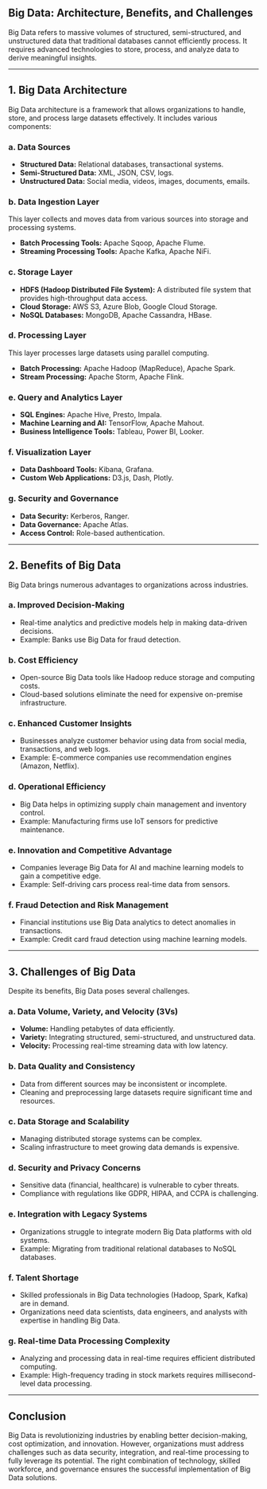 ## **Big Data: Architecture, Benefits, and Challenges**

Big Data refers to massive volumes of structured, semi-structured, and unstructured data that traditional databases cannot efficiently process. It requires advanced technologies to store, process, and analyze data to derive meaningful insights.

---

## **1. Big Data Architecture**
Big Data architecture is a framework that allows organizations to handle, store, and process large datasets effectively. It includes various components:

### **a. Data Sources**
- **Structured Data:** Relational databases, transactional systems.
- **Semi-Structured Data:** XML, JSON, CSV, logs.
- **Unstructured Data:** Social media, videos, images, documents, emails.

### **b. Data Ingestion Layer**
This layer collects and moves data from various sources into storage and processing systems.
- **Batch Processing Tools:** Apache Sqoop, Apache Flume.
- **Streaming Processing Tools:** Apache Kafka, Apache NiFi.

### **c. Storage Layer**
- **HDFS (Hadoop Distributed File System):** A distributed file system that provides high-throughput data access.
- **Cloud Storage:** AWS S3, Azure Blob, Google Cloud Storage.
- **NoSQL Databases:** MongoDB, Apache Cassandra, HBase.

### **d. Processing Layer**
This layer processes large datasets using parallel computing.
- **Batch Processing:** Apache Hadoop (MapReduce), Apache Spark.
- **Stream Processing:** Apache Storm, Apache Flink.

### **e. Query and Analytics Layer**
- **SQL Engines:** Apache Hive, Presto, Impala.
- **Machine Learning and AI:** TensorFlow, Apache Mahout.
- **Business Intelligence Tools:** Tableau, Power BI, Looker.

### **f. Visualization Layer**
- **Data Dashboard Tools:** Kibana, Grafana.
- **Custom Web Applications:** D3.js, Dash, Plotly.

### **g. Security and Governance**
- **Data Security:** Kerberos, Ranger.
- **Data Governance:** Apache Atlas.
- **Access Control:** Role-based authentication.

---

## **2. Benefits of Big Data**
Big Data brings numerous advantages to organizations across industries.

### **a. Improved Decision-Making**
- Real-time analytics and predictive models help in making data-driven decisions.
- Example: Banks use Big Data for fraud detection.

### **b. Cost Efficiency**
- Open-source Big Data tools like Hadoop reduce storage and computing costs.
- Cloud-based solutions eliminate the need for expensive on-premise infrastructure.

### **c. Enhanced Customer Insights**
- Businesses analyze customer behavior using data from social media, transactions, and web logs.
- Example: E-commerce companies use recommendation engines (Amazon, Netflix).

### **d. Operational Efficiency**
- Big Data helps in optimizing supply chain management and inventory control.
- Example: Manufacturing firms use IoT sensors for predictive maintenance.

### **e. Innovation and Competitive Advantage**
- Companies leverage Big Data for AI and machine learning models to gain a competitive edge.
- Example: Self-driving cars process real-time data from sensors.

### **f. Fraud Detection and Risk Management**
- Financial institutions use Big Data analytics to detect anomalies in transactions.
- Example: Credit card fraud detection using machine learning models.

---

## **3. Challenges of Big Data**
Despite its benefits, Big Data poses several challenges.

### **a. Data Volume, Variety, and Velocity (3Vs)**
- **Volume:** Handling petabytes of data efficiently.
- **Variety:** Integrating structured, semi-structured, and unstructured data.
- **Velocity:** Processing real-time streaming data with low latency.

### **b. Data Quality and Consistency**
- Data from different sources may be inconsistent or incomplete.
- Cleaning and preprocessing large datasets require significant time and resources.

### **c. Data Storage and Scalability**
- Managing distributed storage systems can be complex.
- Scaling infrastructure to meet growing data demands is expensive.

### **d. Security and Privacy Concerns**
- Sensitive data (financial, healthcare) is vulnerable to cyber threats.
- Compliance with regulations like GDPR, HIPAA, and CCPA is challenging.

### **e. Integration with Legacy Systems**
- Organizations struggle to integrate modern Big Data platforms with old systems.
- Example: Migrating from traditional relational databases to NoSQL databases.

### **f. Talent Shortage**
- Skilled professionals in Big Data technologies (Hadoop, Spark, Kafka) are in demand.
- Organizations need data scientists, data engineers, and analysts with expertise in handling Big Data.

### **g. Real-time Data Processing Complexity**
- Analyzing and processing data in real-time requires efficient distributed computing.
- Example: High-frequency trading in stock markets requires millisecond-level data processing.

---

## **Conclusion**
Big Data is revolutionizing industries by enabling better decision-making, cost optimization, and innovation. However, organizations must address challenges such as data security, integration, and real-time processing to fully leverage its potential. The right combination of technology, skilled workforce, and governance ensures the successful implementation of Big Data solutions.
